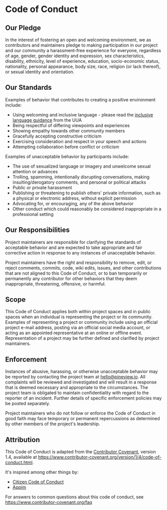 # Code of Conduct

## Our Pledge

In the interest of fostering an open and welcoming environment, we as contributors and maintainers pledge to making participation in our project and our community a harassment-free experience for everyone, regardless of age, gender, gender identity and expression, sex characteristics, disability, ethnicity, level of experience, education, socio-economic status, nationality, personal appearance, body size, race, religion (or lack thereof), or sexual identity and orientation.

## Our Standards

Examples of behavior that contributes to creating a positive environment include:

* Using welcoming and inclusive language - please read the [inclusive language guidance](https://www.uua.org/lgbtq/welcoming/ways/200008.shtml) from the UUA
* Being respectful of differing viewpoints and experiences
* Showing empathy towards other community members
* Gracefully accepting constructive criticism
* Exercising consideration and respect in your speech and actions
* Attempting collaboration before conflict or criticism

Examples of unacceptable behavior by participants include:

* The use of sexualized language or imagery and unwelcome sexual attention or advances
* Trolling, spamming, intentionally disrupting conversations, making insulting/derogatory comments, and personal or political attacks
* Public or private harassment
* Publishing or threatening to publish others' private information, such as a physical or electronic address, without explicit permission
* Advocating for, or encouraging, any of the above behavior
* Other conduct which could reasonably be considered inappropriate in a professional setting


## Our Responsibilities

Project maintainers are responsible for clarifying the standards of acceptable
behavior and are expected to take appropriate and fair corrective action in
response to any instances of unacceptable behavior.

Project maintainers have the right and responsibility to remove, edit, or reject comments, commits, code, wiki edits, issues, and other contributions that are not aligned to this Code of Conduct, or to ban temporarily or permanently any contributor for other behaviors that they deem inappropriate, threatening, offensive, or harmful.

## Scope

This Code of Conduct applies both within project spaces and in public spaces when an individual is representing the project or its community. Examples of representing a project or community include using an official project e-mail address, posting via an official social media account, or acting as an appointed representative at an online or offline event. Representation of a project may be further defined and clarified by project maintainers.

## Enforcement

Instances of abusive, harassing, or otherwise unacceptable behavior may be reported by contacting the project team at hello@pineview.io. All complaints will be reviewed and investigated and will result in a response that is deemed necessary and appropriate to the circumstances. The project team is obligated to maintain confidentiality with regard to the reporter of an incident. Further details of specific enforcement policies may be posted separately.

Project maintainers who do not follow or enforce the Code of Conduct in good faith may face temporary or permanent repercussions as determined by other members of the project's leadership.

## Attribution

This Code of Conduct is adapted from the [Contributor Covenant][homepage], version 1.4,
available at https://www.contributor-covenant.org/version/1/4/code-of-conduct.html. 

It's inspired among other things by:
- [Citizen Code of Conduct](http://citizencodeofconduct.org/)
- [Appim](https://github.com/appium/appium/blob/master/CONDUCT.md)

[homepage]: https://www.contributor-covenant.org

For answers to common questions about this code of conduct, see https://www.contributor-covenant.org/faq